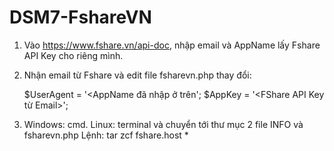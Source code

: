 # DSM7-FshareVN

1. Vào https://www.fshare.vn/api-doc, nhập email và AppName lấy Fshare API Key cho riêng mình.
2. Nhận email từ Fshare và edit file fsharevn.php thay đổi:

   $UserAgent = '<AppName đã nhập ở trên';
   $AppKey    = '<FShare API Key từ Email>';

3. Windows: cmd. Linux: terminal và chuyển tới thư mục 2 file INFO và fsharevn.php
   Lệnh: tar zcf fshare.host *
   
